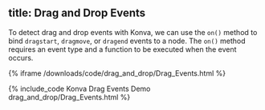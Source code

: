 title: Drag and Drop Events
---

To detect drag and drop events with Konva, we can use the `on()` method to
bind `dragstart`, `dragmove`, or `dragend` events to a node.
The `on()` method requires an event type and a function to be executed when the event occurs.

{% iframe /downloads/code/drag_and_drop/Drag_Events.html %}

{% include_code Konva Drag Events Demo drag_and_drop/Drag_Events.html %}